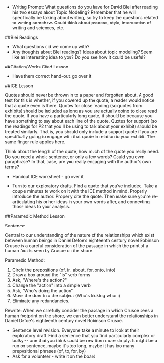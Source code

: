 - Writing Prompt: What questions do you have for David Blei after reading his two essays about Topic Modeling? Remember that he will specifically be talking about writing, so try to keep the questions related to writing somehow. Could think about process, style, intersection of writing and sciences, etc.

##Blei Readings
- What questions did we come up with?
- Any thoughts about Blei readings? Ideas about topic modeling? Seem like an interesting idea to you? Do you see how it could be useful?

##Citation/Works Cited Lesson

- Have them correct hand-out, go over it

##ICE Lesson

Quotes should never be thrown in to a paper and forgotten about. A good test for this is whether, if you covered up the quote, a reader would notice that a quote even is there. Quotes for close reading (so quotes from exhibits) should be included as long as you are actually going to close read the quote. If you have a particularly long quote, it should be because you have something to say about each line of the quote. Quotes for support (so the readings for P2 that you'll be using to talk about your exhibit) should be treated similarly. That is, you should only include a support quote if you are specifically going to engage with that quote in relation to your exhibit. The same finger rule applies here.

Think about the length of the quote, how much of the quote you really need. Do you need a whole sentence, or only a few words? Could you even paraphrase? In that, case, are you really engaging with the author's own terms?

- Handout ICE worksheet - go over it

- Turn to our exploratory drafts. Find a quote that you've included. Take a couple minutes to work on it with the ICE method in mind. Properly introduce the author. Properly cite the quote. Then make sure you're re-articulating his or her ideas in your own words after, and connecting those ideas to your analysis.

##Paramedic Method Lesson

Sentence:

Central to our understanding of the nature of the relationships which exist between human
beings in Daniel Defoe’s eighteenth century novel Robinson Crusoe is a careful consideration
of the passage in which the print of a human foot is seen by Crusoe on the shore.

Paramedic Method:

1. Circle the prepositions (of, in, about, for, onto, into)
2. Draw a box around the "is" verb forms
3. Ask, "Where's the action?"
4. Change the "action" into a simple verb
5. Ask, "Who's doing the action"
6. Move the doer into the subject (Who's kicking whom)
7. Eliminate any redundancies.

Rewrite:
When we carefully consider the passage in which Crusoe sees a human footprint on the shore, we can better understand the relationships in Daniel Defoe's eighteenth century novel Robinson Crusoe.

- Sentence level revision. Everyone take a minute to look at their exploratory draft. Find a sentence that you find particularly complex or bulky -- one that you think could be rewritten more simply. It might be a run on sentence, maybe it's too long, maybe it has too many prepositional phrases (of, to, for, by)
- Ask for a volunteer - write it on the board
